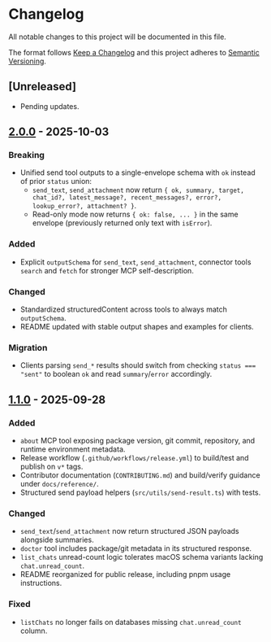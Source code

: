 # Changelog

All notable changes to this project will be documented in this file.

The format follows [Keep a Changelog](https://keepachangelog.com/en/1.1.0/) and this project adheres to [Semantic Versioning](https://semver.org/spec/v2.0.0.html).

## [Unreleased]
- Pending updates.

## [2.0.0] - 2025-10-03
### Breaking
- Unified send tool outputs to a single-envelope schema with `ok` instead of prior `status` union:
  - `send_text`, `send_attachment` now return `{ ok, summary, target, chat_id?, latest_message?, recent_messages?, error?, lookup_error?, attachment? }`.
  - Read-only mode now returns `{ ok: false, ... }` in the same envelope (previously returned only text with `isError`).

### Added
- Explicit `outputSchema` for `send_text`, `send_attachment`, connector tools `search` and `fetch` for stronger MCP self-description.

### Changed
- Standardized structuredContent across tools to always match `outputSchema`.
- README updated with stable output shapes and examples for clients.

### Migration
- Clients parsing `send_*` results should switch from checking `status === "sent"` to boolean `ok` and read `summary`/`error` accordingly.

## [1.1.0] - 2025-09-28
### Added
- `about` MCP tool exposing package version, git commit, repository, and runtime environment metadata.
- Release workflow (`.github/workflows/release.yml`) to build/test and publish on `v*` tags.
- Contributor documentation (`CONTRIBUTING.md`) and build/verify guidance under `docs/reference/`.
- Structured send payload helpers (`src/utils/send-result.ts`) with tests.

### Changed
- `send_text`/`send_attachment` now return structured JSON payloads alongside summaries.
- `doctor` tool includes package/git metadata in its structured response.
- `list_chats` unread-count logic tolerates macOS schema variants lacking `chat.unread_count`.
- README reorganized for public release, including pnpm usage instructions.

### Fixed
- `listChats` no longer fails on databases missing `chat.unread_count` column.

[2.0.0]: https://github.com/Baphomet480/messages-app-mcp/releases/tag/v2.0.0
[1.1.0]: https://github.com/Baphomet480/messages-app-mcp/releases/tag/v1.1.0
